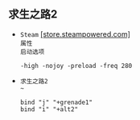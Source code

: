 ## 求生之路2
* `Steam` [[store.steampowered.com]](https://store.steampowered.com/app/550/Left_4_Dead_2/)  
`属性`  
`启动选项`
  ```
  -high -nojoy -preload -freq 280
  ```
* `求生之路2`  
`~`
  ```
  bind "j" "+grenade1"
  bind "i" "+alt2"
  ```